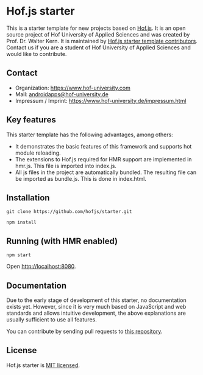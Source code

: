 # Hof.js starter

This is a starter template for new projects based on [Hof.js](https://github.com/hofjs/hof). It is an open source project of Hof University of Applied Sciences and was created by Prof. Dr. Walter Kern. It is maintained by [Hof.js starter template contributors](https://github.com/hofjs/starter/graphs/contributors). Contact us if you are a student of Hof University of Applied Sciences and would like to contribute.

## Contact
* Organization: https://www.hof-university.com
* Mail: androidapps@hof-university.de
* Impressum / Imprint: https://www.hof-university.de/impressum.html

## Key features
This starter template has the following advantages, among others:
* It demonstrates the basic features of this framework and supports hot module reloading.
* The extensions to Hof.js required for HMR support are implemented in hmr.js. This file is imported into index.js.
* All js files in the project are automatically bundled. The resulting file can be imported as bundle.js. This is done in index.html.

## Installation

```
git clone https://github.com/hofjs/starter.git

npm install
```


## Running (with HMR enabled)

```
npm start
```

Open [http://localhost:8080](http://localhost:8080).


## Documentation

Due to the early stage of development of this starter, no documentation exists yet. However, since it is very much based on JavaScript and web standards and allows intuitive development, the above explanations are usually sufficient to use all features.

You can contribute by sending pull requests to [this repository](https://github.com/hofjs/starter).


## License

Hof.js starter is [MIT licensed](./LICENSE.md).
